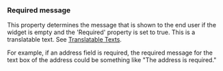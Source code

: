 ### Required message

This property determines the message that is shown to the end user if the widget is empty and the 'Required' property is set to true. This is a translatable text. See [Translatable Texts](translatable-texts).

<div class="alert alert-info">

For example, if an address field is required, the required message for the text box of the address could be something like "The address is required."

</div>
